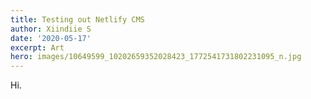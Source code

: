 ```yaml
---
title: Testing out Netlify CMS
author: Xiindiie S
date: '2020-05-17'
excerpt: Art
hero: images/10649599_10202659352028423_1772541731802231095_n.jpg
---
```

Hi.
